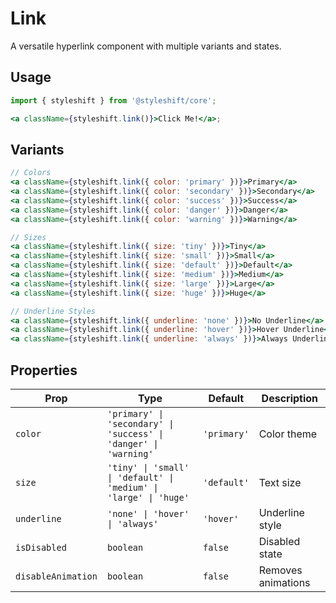# Link

A versatile hyperlink component with multiple variants and states.

## Usage

```jsx
import { styleshift } from '@styleshift/core';

<a className={styleshift.link()}>Click Me!</a>;
```

## Variants

```jsx
// Colors
<a className={styleshift.link({ color: 'primary' })}>Primary</a>
<a className={styleshift.link({ color: 'secondary' })}>Secondary</a>
<a className={styleshift.link({ color: 'success' })}>Success</a>
<a className={styleshift.link({ color: 'danger' })}>Danger</a>
<a className={styleshift.link({ color: 'warning' })}>Warning</a>

// Sizes
<a className={styleshift.link({ size: 'tiny' })}>Tiny</a>
<a className={styleshift.link({ size: 'small' })}>Small</a>
<a className={styleshift.link({ size: 'default' })}>Default</a>
<a className={styleshift.link({ size: 'medium' })}>Medium</a>
<a className={styleshift.link({ size: 'large' })}>Large</a>
<a className={styleshift.link({ size: 'huge' })}>Huge</a>

// Underline Styles
<a className={styleshift.link({ underline: 'none' })}>No Underline</a>
<a className={styleshift.link({ underline: 'hover' })}>Hover Underline</a>
<a className={styleshift.link({ underline: 'always' })}>Always Underline</a>
```

## Properties

| Prop               | Type                                                              | Default     | Description        |
| ------------------ | ----------------------------------------------------------------- | ----------- | ------------------ |
| `color`            | `'primary' \| 'secondary' \| 'success' \| 'danger' \| 'warning'`  | `'primary'` | Color theme        |
| `size`             | `'tiny' \| 'small' \| 'default' \| 'medium' \| 'large' \| 'huge'` | `'default'` | Text size          |
| `underline`        | `'none' \| 'hover' \| 'always'`                                   | `'hover'`   | Underline style    |
| `isDisabled`       | `boolean`                                                         | `false`     | Disabled state     |
| `disableAnimation` | `boolean`                                                         | `false`     | Removes animations |
